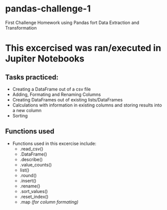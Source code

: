 # pandas-challenge-1
First Challenge Homework using Pandas fort Data Extraction and Transformation
# This excercised was ran/executed in Jupiter Notebooks
## Tasks practiced:
- Creating a DataFrame out of a csv file
- Adding, Formating and Renaming  Columns
- Creating DataFrames out of existing lists/DataFrames
- Calculations with information in existing columns and storing results into a new column
- Sorting
## Functions used
- Functions used in this excercise include:
  - .read_csv()
  - .DataFrame()
  - .describe()
  - .value_counts()
  - list()
  - .round()
  - .insert()
  - .rename()
  - .sort_values()
  - .reset_index()
  - .map *(for column formating)*
